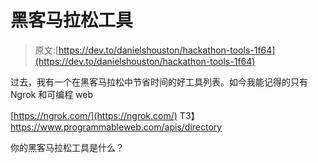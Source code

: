 # 黑客马拉松工具

> 原文:[https://dev.to/danielshouston/hackathon-tools-1f64](https://dev.to/danielshouston/hackathon-tools-1f64)

过去，我有一个在黑客马拉松中节省时间的好工具列表。如今我能记得的只有 Ngrok 和可编程 web

[https://ngrok.com/](https://ngrok.com/)
T3】https://www.programmableweb.com/apis/directory

你的黑客马拉松工具是什么？